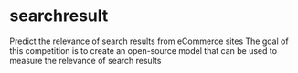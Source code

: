 # searchresult
Predict the relevance of search results from eCommerce sites
The goal of this competition is to create an open-source model that can be used to measure the relevance of search results
